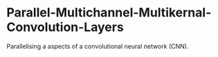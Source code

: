 # Parallel-Multichannel-Multikernal-Convolution-Layers
Parallelising a aspects of a convolutional neural network (CNN).
